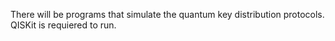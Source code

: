 There will be programs that simulate the quantum key distribution protocols.
QISKit is requiered to run.
